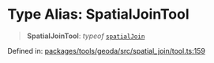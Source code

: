 # Type Alias: SpatialJoinTool

> **SpatialJoinTool**: *typeof* [`spatialJoin`](../variables/spatialJoin.md)

Defined in: [packages/tools/geoda/src/spatial\_join/tool.ts:159](https://github.com/GeoDaCenter/openassistant/blob/dc72d81a35cf8e46295657303846fbb4ad891993/packages/tools/geoda/src/spatial_join/tool.ts#L159)

